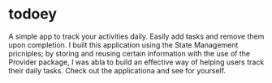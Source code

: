 # todoey

A simple app to track your activities daily. Easily add tasks and remove them upon completion. I built this application using the State Management pricniples; by storing and reusing certain information with the use of the Provider package, I was abla to build an effective way of helping users track their daily tasks. Check out the applicationa and see for yourself.


